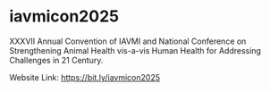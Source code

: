 # iavmicon2025
XXXVII Annual Convention of IAVMI and National Conference on Strengthening Animal Health vis-a-vis Human Health for Addressing Challenges in 21 Century.

Website Link: https://bit.ly/iavmicon2025
